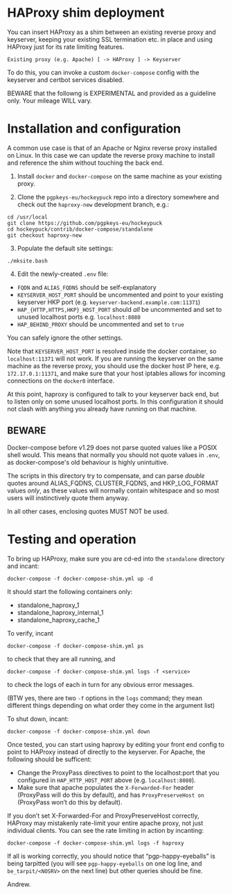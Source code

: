 # HAProxy shim deployment

You can insert HAProxy as a shim between an existing reverse proxy and keyserver,
keeping your existing SSL termination etc. in place and using HAProxy just for its rate limiting features.

    Existing proxy (e.g. Apache) [ -> HAProxy ] -> Keyserver

To do this, you can invoke a custom `docker-compose` config with the keyserver and certbot services disabled.

BEWARE that the followng is EXPERIMENTAL and provided as a guideline only. Your mileage WILL vary.

# Installation and configuration

A common use case is that of an Apache or Nginx reverse proxy installed on Linux.
In this case we can update the reverse proxy machine to install and reference the shim without touching the back end.

1. Install `docker` and `docker-compose` on the same machine as your existing proxy.

2. Clone the `pgpkeys-eu/hockeypuck` repo into a directory somewhere and check out the `haproxy-new` development branch, e.g.:

```
cd /usr/local
git clone https://github.com/pgpkeys-eu/hockeypuck
cd hockeypuck/contrib/docker-compose/standalone
git checkout haproxy-new
```

3. Populate the default site settings:

```
./mksite.bash
```

4. Edit the newly-created `.env` file:

* `FQDN` and `ALIAS_FQDNS` should be self-explanatory
* `KEYSERVER_HOST_PORT` should be uncommented and point to your existing keyserver HKP port (e.g. `keyserver-backend.example.com:11371`)
* `HAP_{HTTP,HTTPS,HKP}_HOST_PORT` should _all_ be uncommented and set to unused localhost ports e.g. `localhost:8080`
* `HAP_BEHIND_PROXY` should be uncommented and set to `true`

You can safely ignore the other settings.

Note that `KEYSERVER_HOST_PORT` is resolved inside the docker container, so `localhost:11371` will not work.
If you are running the keyserver on the same machine as the reverse proxy, you should use the docker host IP here,
e.g. `172.17.0.1:11371`, and make sure that your host iptables allows for incoming connections on the `docker0` interface.

At this point, haproxy is configured to talk to your keyserver back end, but to listen only on some unused localhost ports.
In this configuration it should not clash with anything you already have running on that machine.

## BEWARE

Docker-compose before v1.29 does not parse quoted values like a POSIX shell would.
This means that normally you should not quote values in `.env`,
as docker-compose's old behaviour is highly unintuitive.

The scripts in this directory try to compensate, and can parse *double* quotes around 
ALIAS_FQDNS, CLUSTER_FQDNS, and HKP_LOG_FORMAT values *only*,
as these values will normally contain whitespace and so most users will instinctively quote them anyway.

In all other cases, enclosing quotes MUST NOT be used.

# Testing and operation

To bring up HAProxy, make sure you are cd-ed into the `standalone` directory and incant:

```
docker-compose -f docker-compose-shim.yml up -d
```

It should start the following containers only:

* standalone_haproxy_1
* standalone_haproxy_internal_1
* standalone_haproxy_cache_1

To verify, incant

```
docker-compose -f docker-compose-shim.yml ps
```

to check that they are all running, and

```
docker-compose -f docker-compose-shim.yml logs -f <service>
```

to check the logs of each in turn for any obvious error messages.

(BTW yes, there are two `-f` options in the `logs` command; they mean different things depending on what order they come in the argument list)

To shut down, incant:

```
docker-compose -f docker-compose-shim.yml down
```

Once tested, you can start using haproxy by editing your front end config to point to HAProxy instead of directly to the keyserver.
For Apache, the following should be sufficent:

* Change the ProxyPass directives to point to the localhost:port that you configured in `HAP_HTTP_HOST_PORT` above (e.g. `localhost:8080`).
* Make sure that apache populates the `X-Forwarded-For` header (ProxyPass will do this by default), and has `ProxyPreserveHost on` (ProxyPass won’t do this by default).

If you don’t set X-Forwarded-For and ProxyPreserveHost correctly, HAProxy may mistakenly rate-limit your entire apache proxy, not just individual clients.
You can see the rate limiting in action by incanting:

```
docker-compose -f docker-compose-shim.yml logs -f haproxy
```

If all is working correctly, you should notice that “pgp-happy-eyeballs” is being tarpitted
(you will see `pgp-happy-eyeballs` on one log line, and `be_tarpit/<NOSRV>` on the next line) but other queries should be fine.

Andrew.
